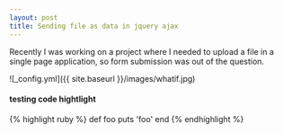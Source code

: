 ```yaml
---
layout: post
title: Sending file as data in jquery ajax
---
```


Recently I was working on a project where I needed to upload a file in a single page application, so form submission was out of the question.

![_config.yml]({{ site.baseurl }}/images/whatif.jpg)


#### testing code hightlight
{% highlight ruby %}
def foo
  puts 'foo'
end
{% endhighlight %}